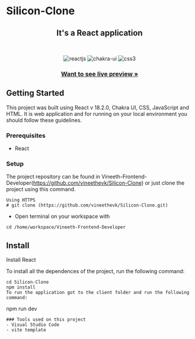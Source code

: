 # Silicon-Clone

<h2 align="center">It's a React application </h2>

<br />
<p align="center">
    <img src="https://img.shields.io/badge/React_(18.2.0)-20232A?style=for-the-badge&logo=react&logoColor=61DAFB" alt="reactjs" />
    <img src="https://img.shields.io/badge/Chakra%20UI-3bc7bd?style=for-the-badge&logo=chakraui&logoColor=white" alt="chakra-ui"/>
    <img src="https://img.shields.io/badge/CSS3-1572B6?style=for-the-badge&logo=css3&logoColor=white" alt="css3"/>

</p>

<h3 align="center"><a href="https://silicon-clone.vercel.app/"><strong>Want to see live preview »</strong></a></h3>

 
## Getting Started

This project was built using React v 18.2.0, Chakra UI, CSS, JavaScript and HTML. It is web application and for running on your local environment you should follow these guidelines.

### Prerequisites

- React

### Setup

The project repository can be found in Vineeth-Frontend-Developer(https://github.com/vineethevk/Silicon-Clone) or just clone the project using this command.

```
Using HTTPS
# git clone (https://github.com/vineethevk/Silicon-Clone.git)
```

- Open terminal on your workspace with

```
cd /home/workspace/Vineeth-Frontend-Developer
```

## Install

Install React 

To install all the dependences of the project, run the following command:

```
cd Silicon-Clone
npm install
To run the application got to the client folder and run the following command:
```

npm run dev

```
### Tools used on this project
- Visual Studio Code
- vite template
```

